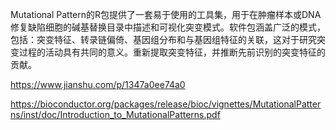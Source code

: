 Mutational Pattern的R包提供了一套易于使用的工具集，用于在肿瘤样本或DNA修复缺陷细胞的碱基替换目录中描述和可视化突变模式。软件包涵盖广泛的模式，包括：突变特征、转录链偏倚、基因组分布和与基因组特征的关联，这对于研究突变过程的活动具有共同的意义。重新提取突变特征，并推断先前识别的突变特征的贡献。

https://www.jianshu.com/p/1347a0ee74a0

https://bioconductor.org/packages/release/bioc/vignettes/MutationalPatterns/inst/doc/Introduction_to_MutationalPatterns.pdf
